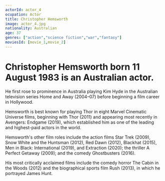 ```yaml
---
actorId: actor_4
ocupation: Actor
title: Christopher Hemsworth
image: actor_4.jpg
nationality: Australian
age: 37
genres: ["action","science fiction","war","fantasy"]
moviesId: [movie_1,movie_2]
---
```


# Christopher Hemsworth born 11 August 1983 is an Australian actor.
He first rose to prominence in Australia playing Kim Hyde in the Australian television series Home and Away (2004–07) before beginning a film career in Hollywood.

Hemsworth is best known for playing Thor in eight Marvel Cinematic Universe films, beginning with Thor (2011) and appearing most recently in Avengers: Endgame (2019), which established him as one of the leading and highest-paid actors in the world.

Hemsworth's other film roles include the action films Star Trek (2009), Snow White and the Huntsman (2012), Red Dawn (2012), Blackhat (2015), Men in Black: International (2019), and Extraction (2020); the thriller A Perfect Getaway (2009); and the comedy Ghostbusters (2016).

His most critically acclaimed films include the comedy horror The Cabin in the Woods (2012) and the biographical sports film Rush (2013), in which he portrayed James Hunt.
